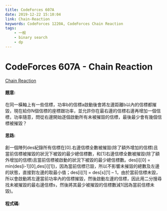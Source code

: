 ```yaml
---
title: CodeForces 607A
date: 2019-12-22 15:10:04
link: Chain-Reaction
keywords: CodeForces 1220A, CodeForces Chain Reaction
tags:
    - 一般
    - binary search
    - dp
---
```

# CodeForces 607A - Chain Reaction
[Chain Reaction](http://codeforces.com/problemset/problem/607/A)


#### 題意:
在同一橫軸上有一些信標，功率b的信標a啟動後會將左邊距離b以內的信標都摧毀，現在給你N個信標的座標跟功率，並允許你在最右邊的信標右邊再增加一個信標，功率隨意，問從右邊開始逐個啟動所有未被摧毀的信標，最後最少會有幾個信標被摧毀？
<!-- more -->
#### 思路:
創一個陣列des紀錄所有信標在[0].右邊信標全數被摧毀(除了額外增加的信標)且當前信標被摧毀的狀況下被毀的最少總信標數，和[1]右邊信標全數被摧毀(除了額外增加的信標)且當前信標被啟動的狀況下被毀的最少總信標數。des[i][0] = min(des[i-1][0],des[i][1])，因為當前信標已毀，所以不影響未摧毀的總數及左邊的狀態，直接對左邊的取最小值；des[i][1] = des[s][1] – 1，由於當前信標未毀，所以會啟動將左邊當前功率內的信標摧毀，然後啟動左邊的信標，因此用二分搜尋找未被摧毀的最右邊信標s，然後將其最少被摧毀的信標數減1(因為當前信標未毀)。

#### 程式碼:
<script src="https://gist.github.com/Daviswww/615f27ffbce7ae56571b5d648e092ae4.js"></script>